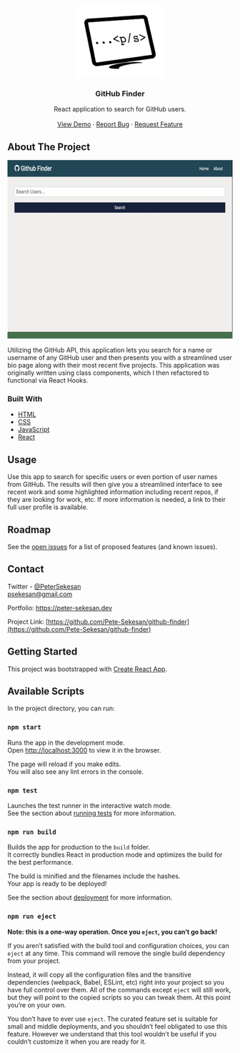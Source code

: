<!-- PROJECT LOGO -->
<br />
<p align="center">
  <a href="https://github.com/Pete-Sekesan">
    <img src="images/Logo-03.png" alt="Logo" width="200" height="160">
  </a>

  <h3 align="center">GitHub Finder</h3>

  <p align="center">
    React application to search for GitHub users.
    <br />
    <br />
    <a href="https://github-finder-flame.vercel.app/">View Demo</a>
    ·
    <a href="https://github.com/Pete-Sekesan/github-finder/issues">Report Bug</a>
    ·
    <a href="https://github.com/Pete-Sekesan/github-finder/issues">Request Feature</a>
  </p>
</p>

<!-- ABOUT THE PROJECT -->

## About The Project

[<img src="images/github-finder-demo.gif" alt="Logo" width="600" height="400">](https://github-finder-flame.vercel.app/)

Utilizing the GitHub API, this application lets you search for a name or username of any GitHub user and then presents you with a streamlined user bio page along with their most recent five projects. This application was originally written using class components, which I then refactored to functional via React Hooks.

### Built With

- [HTML](https://developer.mozilla.org/en-US/docs/Web/HTML)
- [CSS](https://developer.mozilla.org/en-US/docs/Web/CSS)
- [JavaScript](https://www.javascript.com/)
- [React](https://reactjs.org/)

<!-- USAGE EXAMPLES -->

## Usage

Use this app to search for specific users or even portion of user names from GitHub. The results will then give you a streamlined interface to see recent work and some highlighted information including recent repos, if they are looking for work, etc. If more information is needed, a link to their full user profile is available.

<!-- ROADMAP -->

## Roadmap

See the [open issues](https://github.com/Pete-Sekesan/github-finder/issues) for a list of proposed features (and known issues).

## Contact

Twitter - [@PeterSekesan](https://twitter.com/PeterSekesan)  
psekesan@gmail.com

Portfolio: https://peter-sekesan.dev

Project Link: [https://github.com/Pete-Sekesan/github-finder](https://github.com/Pete-Sekesan/github-finder)

<!-- GETTING STARTED -->

## Getting Started

This project was bootstrapped with [Create React App](https://github.com/facebook/create-react-app).

## Available Scripts

In the project directory, you can run:

### `npm start`

Runs the app in the development mode.\
Open [http://localhost:3000](http://localhost:3000) to view it in the browser.

The page will reload if you make edits.\
You will also see any lint errors in the console.

### `npm test`

Launches the test runner in the interactive watch mode.\
See the section about [running tests](https://facebook.github.io/create-react-app/docs/running-tests) for more information.

### `npm run build`

Builds the app for production to the `build` folder.\
It correctly bundles React in production mode and optimizes the build for the best performance.

The build is minified and the filenames include the hashes.\
Your app is ready to be deployed!

See the section about [deployment](https://facebook.github.io/create-react-app/docs/deployment) for more information.

### `npm run eject`

**Note: this is a one-way operation. Once you `eject`, you can’t go back!**

If you aren’t satisfied with the build tool and configuration choices, you can `eject` at any time. This command will remove the single build dependency from your project.

Instead, it will copy all the configuration files and the transitive dependencies (webpack, Babel, ESLint, etc) right into your project so you have full control over them. All of the commands except `eject` will still work, but they will point to the copied scripts so you can tweak them. At this point you’re on your own.

You don’t have to ever use `eject`. The curated feature set is suitable for small and middle deployments, and you shouldn’t feel obligated to use this feature. However we understand that this tool wouldn’t be useful if you couldn’t customize it when you are ready for it.
